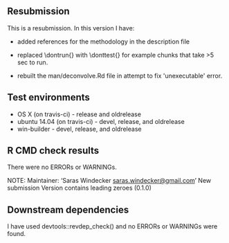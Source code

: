 ## Resubmission
This is a resubmission. In this version I have:

* added references for the methodology in the description file

* replaced \dontrun{} with \donttest{} for example
chunks that take >5 sec to run.

* rebuilt the man/deconvolve.Rd file in attempt to fix 
'unexecutable' error.

## Test environments
* OS X (on travis-ci) - release and oldrelease
* ubuntu 14.04 (on travis-ci) - devel, release, and oldrelease
* win-builder - devel, release, and oldrelease

## R CMD check results
There were no ERRORs or WARNINGs.

NOTE:
Maintainer: ‘Saras Windecker <saras.windecker@gmail.com>’
New submission
Version contains leading zeroes (0.1.0)

## Downstream dependencies
I have used devtools::revdep_check() and no ERRORs or WARNINGs were found.
